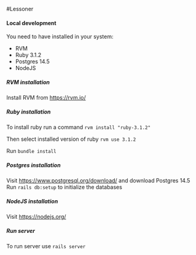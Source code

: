 #Lessoner

#### Local development
You need to have installed in your system:
* RVM
* Ruby 3.1.2
* Postgres 14.5
* NodeJS

##### RVM installation
Install RVM from https://rvm.io/

##### Ruby installation
To install ruby run a command `rvm install "ruby-3.1.2"`

Then select installed version of ruby `rvm use 3.1.2`

Run `bundle install`
##### Postgres installation
Visit https://www.postgresql.org/download/ and download Postgres 14.5
Run `rails db:setup` to initialize the databases

##### NodeJS installation
Visit https://nodejs.org/

##### Run server
To run server use `rails server`
